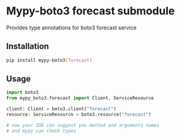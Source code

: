 # Mypy-boto3 forecast submodule

Provides type annotations for boto3 forecast service

## Installation

```bash
pip install mypy-boto3[forecast]
```

## Usage

```python
import boto3
from mypy_boto3.forecast import Client, ServiceResource

client: Client = boto3.client("forecast")
resource: ServiceResource = boto3.resource("forecast")

# now your IDE can suggest you method and arguments names
# and mypy can check types
```


